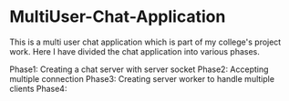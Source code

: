 # MultiUser-Chat-Application

This is a multi user chat application which is part of my college's project work. Here I have divided the chat application into various phases.

Phase1: Creating a chat server with  server socket 
Phase2: Accepting multiple connection
Phase3: Creating server worker to handle multiple clients
Phase4:
